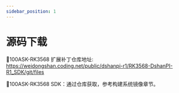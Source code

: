 ```yaml
---
sidebar_position: 1
---
```

# 源码下载

📙100ASK-RK3568 扩展补丁仓库地址: https://weidongshan.coding.net/public/dshanpi-r1/RK3568-DshanPI-R1_SDK/git/files

📙100ASK-RK3568 SDK：通过仓库获取，参考构建系统镜像章节。

